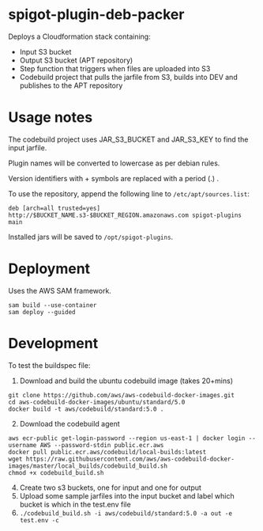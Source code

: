 # spigot-plugin-deb-packer

Deploys a Cloudformation stack containing:

- Input S3 bucket
- Output S3 bucket (APT repository)
- Step function that triggers when files are uploaded into S3
- Codebuild project that pulls the jarfile from S3, builds into DEV and publishes to the APT repository

# Usage notes

The codebuild project uses JAR_S3_BUCKET and JAR_S3_KEY to find the input jarfile.

Plugin names will be converted to lowercase as per debian rules.

Version identifiers with + symbols are replaced with a period (.) .

To use the repository, append the following line to `/etc/apt/sources.list`:

```
deb [arch=all trusted=yes] http://$BUCKET_NAME.s3-$BUCKET_REGION.amazonaws.com spigot-plugins main
```

Installed jars will be saved to `/opt/spigot-plugins`.

# Deployment

Uses the AWS SAM framework.

```
sam build --use-container
sam deploy --guided
```

# Development

To test the buildspec file:

1. Download and build the ubuntu codebuild image (takes 20+mins)

```
git clone https://github.com/aws/aws-codebuild-docker-images.git
cd aws-codebuild-docker-images/ubuntu/standard/5.0
docker build -t aws/codebuild/standard:5.0 .
```

2. Download the codebuild agent

```
aws ecr-public get-login-password --region us-east-1 | docker login --username AWS --password-stdin public.ecr.aws
docker pull public.ecr.aws/codebuild/local-builds:latest
wget https://raw.githubusercontent.com/aws/aws-codebuild-docker-images/master/local_builds/codebuild_build.sh
chmod +x codebuild_build.sh
```

4. Create two s3 buckets, one for input and one for output
5. Upload some sample jarfiles into the input bucket and label which bucket is which in the test.env file 
6. `./codebuild_build.sh -i aws/codebuild/standard:5.0 -a out -e test.env -c`